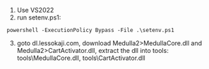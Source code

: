 1. Use VS2022
2. run setenv.ps1: 
```
powershell -ExecutionPolicy Bypass -File .\setenv.ps1
``` 
3. goto dl.lessokaji.com, download Medulla2>MedullaCore.dll and Medulla2>CartActivator.dll, extract the dll into tools: tools\MedullaCore.dll, tools\CartActivator.dll